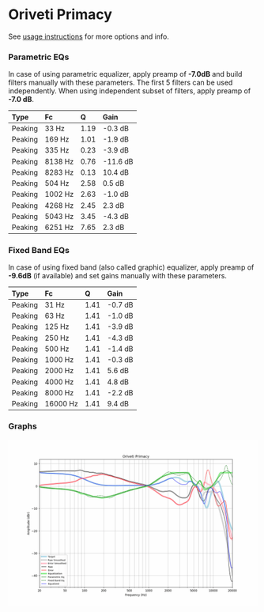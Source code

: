 # Oriveti Primacy
See [usage instructions](https://github.com/jaakkopasanen/AutoEq#usage) for more options and info.

### Parametric EQs
In case of using parametric equalizer, apply preamp of **-7.0dB** and build filters manually
with these parameters. The first 5 filters can be used independently.
When using independent subset of filters, apply preamp of **-7.0 dB**.

| Type    | Fc      |    Q | Gain     |
|:--------|:--------|:-----|:---------|
| Peaking | 33 Hz   | 1.19 | -0.3 dB  |
| Peaking | 169 Hz  | 1.01 | -1.9 dB  |
| Peaking | 335 Hz  | 0.23 | -3.9 dB  |
| Peaking | 8138 Hz | 0.76 | -11.6 dB |
| Peaking | 8283 Hz | 0.13 | 10.4 dB  |
| Peaking | 504 Hz  | 2.58 | 0.5 dB   |
| Peaking | 1002 Hz | 2.63 | -1.0 dB  |
| Peaking | 4268 Hz | 2.45 | 2.3 dB   |
| Peaking | 5043 Hz | 3.45 | -4.3 dB  |
| Peaking | 6251 Hz | 7.65 | 2.3 dB   |

### Fixed Band EQs
In case of using fixed band (also called graphic) equalizer, apply preamp of **-9.6dB**
(if available) and set gains manually with these parameters.

| Type    | Fc       |    Q | Gain    |
|:--------|:---------|:-----|:--------|
| Peaking | 31 Hz    | 1.41 | -0.7 dB |
| Peaking | 63 Hz    | 1.41 | -1.0 dB |
| Peaking | 125 Hz   | 1.41 | -3.9 dB |
| Peaking | 250 Hz   | 1.41 | -4.3 dB |
| Peaking | 500 Hz   | 1.41 | -1.4 dB |
| Peaking | 1000 Hz  | 1.41 | -0.3 dB |
| Peaking | 2000 Hz  | 1.41 | 5.6 dB  |
| Peaking | 4000 Hz  | 1.41 | 4.8 dB  |
| Peaking | 8000 Hz  | 1.41 | -2.2 dB |
| Peaking | 16000 Hz | 1.41 | 9.4 dB  |

### Graphs
![](./Oriveti%20Primacy.png)